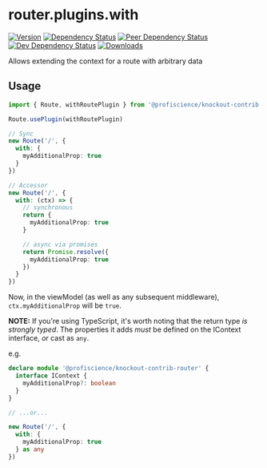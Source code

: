 # router.plugins.with

[![Version][npm-version-shield]][npm]
[![Dependency Status][david-dm-shield]][david-dm]
[![Peer Dependency Status][david-dm-peer-shield]][david-dm-peer]
[![Dev Dependency Status][david-dm-dev-shield]][david-dm-dev]
[![Downloads][npm-stats-shield]][npm-stats]

[david-dm]: https://david-dm.org/Profiscience/knockout-contrib?path=packages/router.plugins.with
[david-dm-shield]: https://david-dm.org/Profiscience/knockout-contrib/status.svg?path=packages/router.plugins.with
[david-dm-peer]: https://david-dm.org/Profiscience/knockout-contrib?path=packages/router.plugins.with&type=peer
[david-dm-peer-shield]: https://david-dm.org/Profiscience/knockout-contrib/peer-status.svg?path=packages/router.plugins.with
[david-dm-dev]: https://david-dm.org/Profiscience/knockout-contrib?path=packages/router.plugins.with&type=dev
[david-dm-dev-shield]: https://david-dm.org/Profiscience/knockout-contrib/dev-status.svg?path=packages/router.plugins.with
[npm]: https://www.npmjs.com/package/@profiscience/knockout-contrib-router-plugins-with
[npm-version-shield]: https://img.shields.io/npm/v/@profiscience/knockout-contrib-router-plugins-with.svg
[npm-stats]: http://npm-stat.com/charts.html?package=@profiscience/knockout-contrib-router-plugins-with&author=&from=&to=
[npm-stats-shield]: https://img.shields.io/npm/dt/@profiscience/knockout-contrib-router-plugins-with.svg?maxAge=2592000

Allows extending the context for a route with arbitrary data

## Usage

```typescript
import { Route, withRoutePlugin } from '@profiscience/knockout-contrib'

Route.usePlugin(withRoutePlugin)

// Sync
new Route('/', {
  with: {
    myAdditionalProp: true
  }
})

// Accessor
new Route('/', {
  with: (ctx) => {
    // synchronous
    return {
      myAdditionalProp: true
    }

    // async via promises
    return Promise.resolve({
      myAdditionalProp: true
    })
  }
})
```

Now, in the viewModel (as well as any subsequent middleware), `ctx.myAdditionalProp` will be `true`.

**NOTE:** If you're using TypeScript, it's worth noting that the return type _is strongly typed_. The properties it adds _must_
be defined on the IContext interface, _or_ cast as `any`.

e.g.

```typescript
declare module '@profiscience/knockout-contrib-router' {
  interface IContext {
    myAdditionalProp?: boolean
  }
}

// ...or...

new Route('/', {
  with: {
    myAdditionalProp: true
  } as any
})
```
